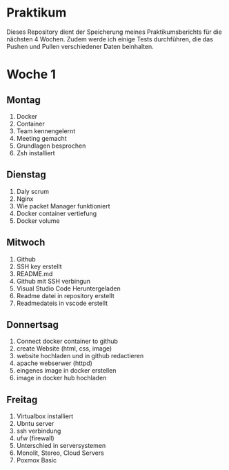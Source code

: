 # Praktikum 
Dieses Repository dient der Speicherung meines Praktikumsberichts für die nächsten 4 Wochen. Zudem werde ich einige Tests durchführen, die das Pushen und Pullen verschiedener Daten beinhalten.

# Woche 1
## Montag
1. Docker 
2. Container 
3. Team kennengelernt 
4. Meeting gemacht
5. Grundlagen besprochen  
6. Zsh installiert

## Dienstag 
1. Daly scrum 
2. Nginx 
3. Wie packet Manager funktioniert 
4. Docker container vertiefung
5. Docker volume

## Mitwoch
1. Github 
2. SSH key erstellt 
3. README.md 
4. Github mit SSH verbingun
5. Visual Studio Code Heruntergeladen 
6. Readme datei in repository erstellt 
7. Readmedateis in vscode erstellt 


## Donnertsag
1. Connect docker container to github 
2. create Website (html, css, image)
3. website hochladen und in github redactieren 
4. apache webserwer (httpd)
5. eingenes image in docker erstellen
6. image in docker hub hochladen 


## Freitag 
1. Virtualbox installiert 
2. Ubntu server 
3. ssh verbindung 
4. ufw (firewall)
5. Unterschied in serversystemen
6. Monolit, Stereo, Cloud Servers
7. Poxmox Basic

 


